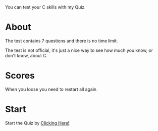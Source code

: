 You can test your C skills with my Quiz.
<h1>About</h1>
The test contains 7 questions and there is no time limit.
<p></p>
The test is not official, it's just a nice way to see how much you know, or don't know, about C.
<h1>Scores</h1>
When you loose you need to restart all again.
<h1>Start</h1>
Start the Quiz by <a href="https://c.bledsquiz.repl.co/">Clicking Here!</a>
